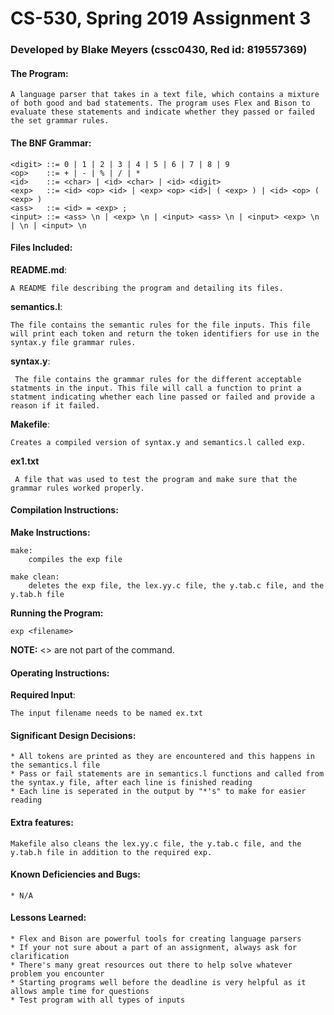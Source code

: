 <!-----------------------------------------------------------------
 Name: Blake Meyers(cssc0430, Red id: 819557369)
 Project: CS530 Assignment 3
 File: README.md
 Notes: A README file describing the program and detailing its files.
--------------------------------------------------------------------->

# CS-530, Spring 2019 Assignment 3


### Developed by Blake Meyers (cssc0430, Red id: 819557369)

#### The Program:

    A language parser that takes in a text file, which contains a mixture of both good and bad statements. The program uses Flex and Bison to evaluate these statements and indicate whether they passed or failed the set grammar rules.

#### The BNF Grammar:

    <digit> ::= 0 | 1 | 2 | 3 | 4 | 5 | 6 | 7 | 8 | 9
    <op>    ::= + | - | % | / | *
    <id>    ::= <char> | <id> <char> | <id> <digit>
    <exp>   ::= <id> <op> <id> | <exp> <op> <id>| ( <exp> ) | <id> <op> ( <exp> )
    <ass>   ::= <id> = <exp> ;
    <input> ::= <ass> \n | <exp> \n | <input> <ass> \n | <input> <exp> \n | \n | <input> \n
 
#### Files Included:
**README.md**:

    A README file describing the program and detailing its files.

**semantics.l**:

    The file contains the semantic rules for the file inputs. This file will print each token and return the token identifiers for use in the syntax.y file grammar rules.

**syntax.y**:

     The file contains the grammar rules for the different acceptable statments in the input. This file will call a function to print a statment indicating whether each line passed or failed and provide a reason if it failed.

**Makefile**:

    Creates a compiled version of syntax.y and semantics.l called exp.
    
**ex1.txt**

     A file that was used to test the program and make sure that the grammar rules worked properly.
     
#### Compilation Instructions:
**Make Instructions:**

    make:
    	compiles the exp file

    make clean:
    	deletes the exp file, the lex.yy.c file, the y.tab.c file, and the y.tab.h file

**Running the Program:**

    exp <filename>

**NOTE:** <> are not part of the command.

#### Operating Instructions:
**Required Input**:

    The input filename needs to be named ex.txt

#### Significant Design Decisions:

    * All tokens are printed as they are encountered and this happens in the semantics.l file
    * Pass or fail statements are in semantics.l functions and called from the syntax.y file, after each line is finished reading
    * Each line is seperated in the output by "*'s" to make for easier reading

#### Extra features:

    Makefile also cleans the lex.yy.c file, the y.tab.c file, and the y.tab.h file in addition to the required exp.

#### Known Deficiencies and Bugs:
    * N/A
  
#### Lessons Learned:
    * Flex and Bison are powerful tools for creating language parsers
    * If your not sure about a part of an assignment, always ask for clarification
    * There's many great resources out there to help solve whatever problem you encounter
    * Starting programs well before the deadline is very helpful as it allows ample time for questions
    * Test program with all types of inputs
<!-----------------------------------------[ EOF: README.md ]--------------------------------->
